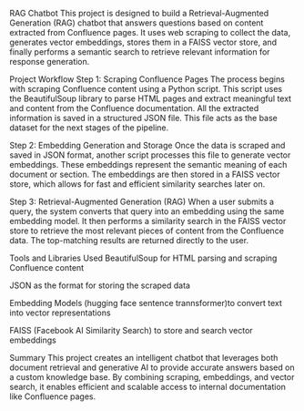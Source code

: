 RAG Chatbot
This project is designed to build a Retrieval-Augmented Generation (RAG) chatbot that answers questions based on content extracted from Confluence pages. It uses web scraping to collect the data, generates vector embeddings, stores them in a FAISS vector store, and finally performs a semantic search to retrieve relevant information for response generation.

Project Workflow
Step 1: Scraping Confluence Pages
The process begins with scraping Confluence content using a Python script. This script uses the BeautifulSoup library to parse HTML pages and extract meaningful text and content from the Confluence documentation. All the extracted information is saved in a structured JSON file. This file acts as the base dataset for the next stages of the pipeline.

Step 2: Embedding Generation and Storage
Once the data is scraped and saved in JSON format, another script processes this file to generate vector embeddings. These embeddings represent the semantic meaning of each document or section. The embeddings are then stored in a FAISS vector store, which allows for fast and efficient similarity searches later on.

Step 3: Retrieval-Augmented Generation (RAG)
When a user submits a query, the system converts that query into an embedding using the same embedding model. It then performs a similarity search in the FAISS vector store to retrieve the most relevant pieces of content from the Confluence data. The top-matching results are returned directly to the user.

Tools and Libraries Used
BeautifulSoup for HTML parsing and scraping Confluence content

JSON as the format for storing the scraped data

Embedding Models (hugging face sentence trannsformer)to convert text into vector representations

FAISS (Facebook AI Similarity Search) to store and search vector embeddings


Summary
This project creates an intelligent chatbot that leverages both document retrieval and generative AI to provide accurate answers based on a custom knowledge base. By combining scraping, embeddings, and vector search, it enables efficient and scalable access to internal documentation like Confluence pages.
